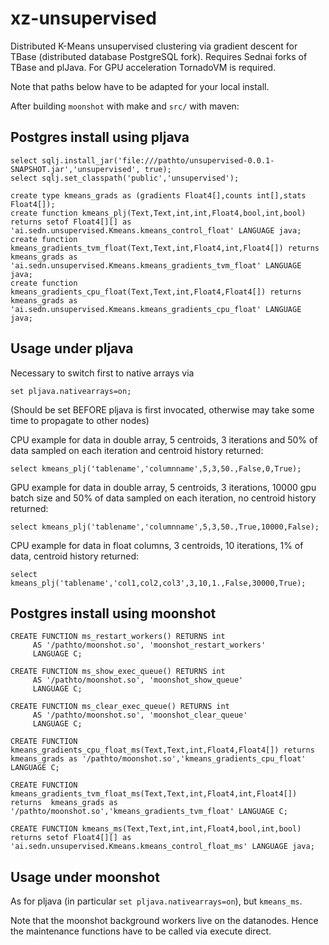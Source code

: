 # xz-unsupervised

Distributed K-Means unsupervised clustering via gradient descent for TBase (distributed database PostgreSQL fork). Requires Sednai forks of TBase and plJava. For GPU acceleration TornadoVM is required.

Note that paths below have to be adapted for your local install.

After building `moonshot` with make and `src/` with maven:

## Postgres install using pljava 
```
select sqlj.install_jar('file:///pathto/unsupervised-0.0.1-SNAPSHOT.jar','unsupervised', true);
select sqlj.set_classpath('public','unsupervised');

create type kmeans_grads as (gradients Float4[],counts int[],stats Float4[]);
create function kmeans_plj(Text,Text,int,int,Float4,bool,int,bool) returns setof Float4[][] as 'ai.sedn.unsupervised.Kmeans.kmeans_control_float' LANGUAGE java;
create function kmeans_gradients_tvm_float(Text,Text,int,Float4,int,Float4[]) returns  kmeans_grads as 'ai.sedn.unsupervised.Kmeans.kmeans_gradients_tvm_float' LANGUAGE java;
create function kmeans_gradients_cpu_float(Text,Text,int,Float4,Float4[]) returns kmeans_grads as 'ai.sedn.unsupervised.Kmeans.kmeans_gradients_cpu_float' LANGUAGE java;
```
## Usage under pljava

Necessary to switch first to native arrays via
```
set pljava.nativearrays=on;
```
(Should be set BEFORE pljava is first invocated, otherwise may take some time to propagate to other nodes)

CPU example for data in double array, 5 centroids, 3 iterations and 50% of data sampled on each iteration and centroid history returned: 

`select kmeans_plj('tablename','columnname',5,3,50.,False,0,True);`

GPU example for data in double array, 5 centroids, 3 iterations, 10000 gpu batch size and 50% of data sampled on each iteration, no centroid history returned: 

`select kmeans_plj('tablename','columnname',5,3,50.,True,10000,False);`

CPU example for data in float columns, 3 centroids, 10 iterations, 1% of data, centroid history returned:

`select kmeans_plj('tablename','col1,col2,col3',3,10,1.,False,30000,True);`

## Postgres install using moonshot
```
CREATE FUNCTION ms_restart_workers() RETURNS int
     AS '/pathto/moonshot.so', 'moonshot_restart_workers'
     LANGUAGE C;

CREATE FUNCTION ms_show_exec_queue() RETURNS int
     AS '/pathto/moonshot.so', 'moonshot_show_queue'
     LANGUAGE C;

CREATE FUNCTION ms_clear_exec_queue() RETURNS int
     AS '/pathto/moonshot.so', 'moonshot_clear_queue'
     LANGUAGE C;

CREATE FUNCTION kmeans_gradients_cpu_float_ms(Text,Text,int,Float4,Float4[]) returns  kmeans_grads as '/pathto/moonshot.so','kmeans_gradients_cpu_float' LANGUAGE C;

CREATE FUNCTION kmeans_gradients_tvm_float_ms(Text,Text,int,Float4,int,Float4[]) returns  kmeans_grads as '/pathto/moonshot.so','kmeans_gradients_tvm_float' LANGUAGE C;

CREATE FUNCTION kmeans_ms(Text,Text,int,int,Float4,bool,int,bool) returns setof Float4[][] as 'ai.sedn.unsupervised.Kmeans.kmeans_control_float_ms' LANGUAGE java;
```
## Usage under moonshot
As for pljava (in particular `set pljava.nativearrays=on`), but `kmeans_ms`. 

Note that the moonshot background workers live on the datanodes. Hence the maintenance functions have to be called via execute direct.
